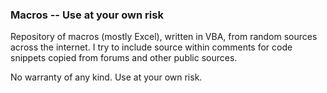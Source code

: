 ### Macros -- Use at your own risk 

Repository of macros (mostly Excel), written in VBA, from random sources across the internet. I try to include source within comments for code snippets copied from forums and other public sources. 

No warranty of any kind. Use at your own risk.
